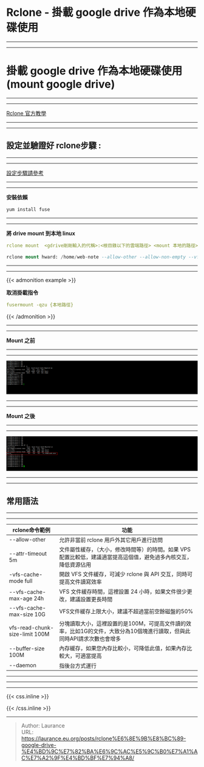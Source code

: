# Rclone - 掛載 google drive 作為本地硬碟使用 


***
***

**掛載 google drive 作為本地硬碟使用 (mount google drive)**
=====

***
***

[Rclone 官方教學](https://rclone.org/commands/rclone_mount/)

***
***

**設定並驗證好 rclone步驟 :**
-----

***
***

[設定步驟請參考](https://www.laurance.ml/p/centos7%E4%B8%8A%E4%BD%BF%E7%94%A8rclone%E9%81%A0%E7%AB%AF%E5%82%99%E4%BB%BD%E8%87%B3%E9%9B%B2%E7%AB%AF/)

***
***

**安裝依賴**

```sql
yum install fuse
```

***
***
    
**將 drive mount 到本地 linux**

```yaml
rclone mount  <gdrive剛剛輸入的代稱>:<根目錄以下的雲端路徑> <mount 本地的路徑>>rclone mount  <gdrive剛剛輸入的代稱>:<根目錄以下的雲端路徑> <mount 本地的路徑>
```
    
```sql
rclone mount hward: /home/web-note --allow-other --allow-non-empty --vfs-cache-mode full --daemon
```

***
***

{{< admonition example >}}
    
**取消掛載指令**

```yaml
fusermount -qzu {本地路徑}
```

{{< /admonition >}}

***
***
    
**Mount 之前**

***
***

![](101.png)

***
***

**Mount 之後**

***
***

![](102.png)

***
***

**常用語法**
-----

***
***

   
|  rclone命令範例	                                        | 功能								                                                                                            |
|  ----------------------------------------------------- 	| ---------------------------------------------------------------------------------------------------------------               |
|  --allow-other								        	| 允許非當前 rclone 用戶外其它用戶進行訪問						                                                            	|
|  --attr-timeout 5m        								| 文件屬性緩存，（大小，修改時間等）的時間。如果 VPS 配置比較低，建議適當提高這個值，避免過多內核交互，降低資源佔用			   	|
|  -vfs-cache-mode full 									| 開啟 VFS 文件緩存，可減少 rclone 與 API 交互，同時可提高文件讀寫效率		                                                    |
|  --vfs-cache-max-age 24h									| VFS 文件緩存時間，這裡設置 24 小時，如果文件很少更改，建議設置更長時間				                                    	|
|  --vfs-cache-max-size 10G								    | VFS文件緩存上限大小，建議不超過當前空餘磁盤的50%						                                                        |
|  vfs-read-chunk-size-limit 100M							| 分塊讀取大小，這裡設置的是100M，可提高文件讀的效率，比如1G的文件，大致分為10個塊進行讀取，但與此同時API請求次數也會增多		|
|  --buffer-size 100M   							    	| 內存緩存，如果您內存比較小，可降低此值，如果內存比較大，可適當提高							                            	|
|  --daemon				                                   	| 指後台方式運行	                                                                                                            |


***
***

***

{{< css.inline >}}
<style>
.emojify {
	font-family: Apple Color Emoji, Segoe UI Emoji, NotoColorEmoji, Segoe UI Symbol, Android Emoji, EmojiSymbols;
	font-size: 2rem;
	vertical-align: middle;
}
@media screen and (max-width:650px) {
  .nowrap {
    display: block;
    margin: 25px 0;
  }
}
</style>
{{< /css.inline >}}


---

> Author: Laurance  
> URL: https://laurance.eu.org/posts/rclone%E6%8E%9B%E8%BC%89-google-drive-%E4%BD%9C%E7%82%BA%E6%9C%AC%E5%9C%B0%E7%A1%AC%E7%A2%9F%E4%BD%BF%E7%94%A8/  

